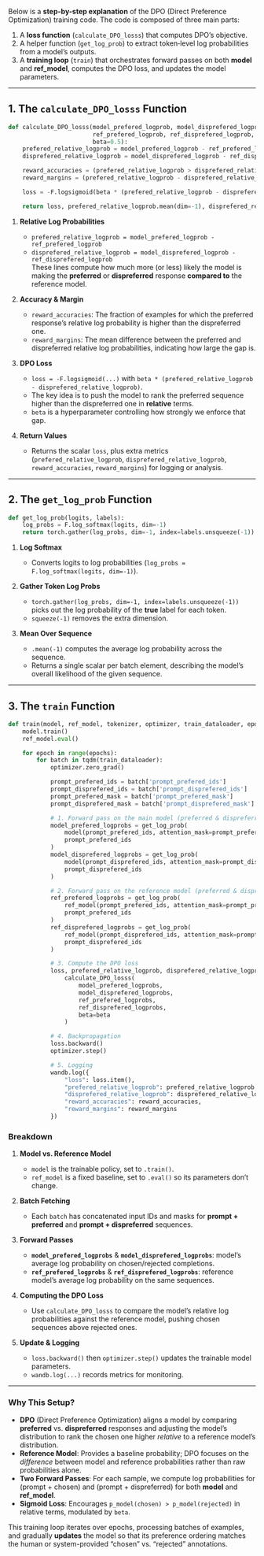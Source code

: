 Below is a **step-by-step explanation** of the DPO (Direct Preference Optimization) training code. The code is composed of three main parts:

1. A **loss function** (`calculate_DPO_losss`) that computes DPO’s objective.  
2. A helper function (`get_log_prob`) to extract token‐level log probabilities from a model’s outputs.  
3. A **training loop** (`train`) that orchestrates forward passes on both **model** and **ref_model**, computes the DPO loss, and updates the model parameters.

---

## 1. The `calculate_DPO_losss` Function

```python
def calculate_DPO_losss(model_prefered_logprob, model_disprefered_logprob,
                        ref_prefered_logprob, ref_disprefered_logprob,
                        beta=0.5):
    prefered_relative_logprob = model_prefered_logprob - ref_prefered_logprob
    disprefered_relative_logprob = model_disprefered_logprob - ref_disprefered_logprob

    reward_accuracies = (prefered_relative_logprob > disprefered_relative_logprob).float().mean(dim=-1)
    reward_margins = (prefered_relative_logprob - disprefered_relative_logprob).mean(dim=-1)

    loss = -F.logsigmoid(beta * (prefered_relative_logprob - disprefered_relative_logprob)).mean(dim=-1)

    return loss, prefered_relative_logprob.mean(dim=-1), disprefered_relative_logprob.mean(dim=-1), reward_accuracies, reward_margins
```

1. **Relative Log Probabilities**  
   - `prefered_relative_logprob = model_prefered_logprob - ref_prefered_logprob`  
   - `disprefered_relative_logprob = model_disprefered_logprob - ref_disprefered_logprob`  
   These lines compute how much more (or less) likely the model is making the **preferred** or **dispreferred** response **compared to** the reference model.

2. **Accuracy & Margin**  
   - `reward_accuracies`: The fraction of examples for which the preferred response’s relative log probability is higher than the dispreferred one.  
   - `reward_margins`: The mean difference between the preferred and dispreferred relative log probabilities, indicating how large the gap is.

3. **DPO Loss**  
   - `loss = -F.logsigmoid(...)` with `beta * (prefered_relative_logprob - disprefered_relative_logprob)`.  
   - The key idea is to push the model to rank the preferred sequence higher than the dispreferred one in **relative** terms.  
   - `beta` is a hyperparameter controlling how strongly we enforce that gap.

4. **Return Values**  
   - Returns the scalar `loss`, plus extra metrics (`prefered_relative_logprob`, `disprefered_relative_logprob`, `reward_accuracies`, `reward_margins`) for logging or analysis.

---

## 2. The `get_log_prob` Function

```python
def get_log_prob(logits, labels):
    log_probs = F.log_softmax(logits, dim=-1)
    return torch.gather(log_probs, dim=-1, index=labels.unsqueeze(-1)).squeeze(-1).mean(-1)
```

1. **Log Softmax**  
   - Converts logits to log probabilities (`log_probs = F.log_softmax(logits, dim=-1)`).

2. **Gather Token Log Probs**  
   - `torch.gather(log_probs, dim=-1, index=labels.unsqueeze(-1))` picks out the log probability of the **true** label for each token.  
   - `squeeze(-1)` removes the extra dimension.

3. **Mean Over Sequence**  
   - `.mean(-1)` computes the average log probability across the sequence.  
   - Returns a single scalar per batch element, describing the model’s overall likelihood of the given sequence.

---

## 3. The `train` Function

```python
def train(model, ref_model, tokenizer, optimizer, train_dataloader, epochs=1, beta=0.1):
    model.train()
    ref_model.eval()

    for epoch in range(epochs):
        for batch in tqdm(train_dataloader):
            optimizer.zero_grad()

            prompt_prefered_ids = batch['prompt_prefered_ids']
            prompt_disprefered_ids = batch['prompt_disprefered_ids']
            prompt_prefered_mask = batch['prompt_prefered_mask']
            prompt_disprefered_mask = batch['prompt_disprefered_mask']

            # 1. Forward pass on the main model (preferred & dispreferred)
            model_prefered_logprobs = get_log_prob(
                model(prompt_prefered_ids, attention_mask=prompt_prefered_mask).logits,
                prompt_prefered_ids
            )
            model_disprefered_logprobs = get_log_prob(
                model(prompt_disprefered_ids, attention_mask=prompt_disprefered_mask).logits,
                prompt_disprefered_ids
            )

            # 2. Forward pass on the reference model (preferred & dispreferred)
            ref_prefered_logprobs = get_log_prob(
                ref_model(prompt_prefered_ids, attention_mask=prompt_prefered_mask).logits,
                prompt_prefered_ids
            )
            ref_disprefered_logprobs = get_log_prob(
                ref_model(prompt_disprefered_ids, attention_mask=prompt_disprefered_mask).logits,
                prompt_disprefered_ids
            )

            # 3. Compute the DPO loss
            loss, prefered_relative_logprob, disprefered_relative_logprob, reward_accuracies, reward_margins = \
                calculate_DPO_losss(
                    model_prefered_logprobs,
                    model_disprefered_logprobs,
                    ref_prefered_logprobs,
                    ref_disprefered_logprobs,
                    beta=beta
                )

            # 4. Backpropagation
            loss.backward()
            optimizer.step()

            # 5. Logging
            wandb.log({
                "loss": loss.item(),
                "prefered_relative_logprob": prefered_relative_logprob,
                "disprefered_relative_logprob": disprefered_relative_logprob,
                "reward_accuracies": reward_accuracies,
                "reward_margins": reward_margins
            })
```

### Breakdown

1. **Model vs. Reference Model**  
   - `model` is the trainable policy, set to `.train()`.  
   - `ref_model` is a fixed baseline, set to `.eval()` so its parameters don’t change.

2. **Batch Fetching**  
   - Each `batch` has concatenated input IDs and masks for **prompt + preferred** and **prompt + dispreferred** sequences.

3. **Forward Passes**  
   - **`model_prefered_logprobs`** & **`model_disprefered_logprobs`**: model’s average log probability on chosen/rejected completions.  
   - **`ref_prefered_logprobs`** & **`ref_disprefered_logprobs`**: reference model’s average log probability on the same sequences.

4. **Computing the DPO Loss**  
   - Use `calculate_DPO_losss` to compare the model’s relative log probabilities against the reference model, pushing chosen sequences above rejected ones.

5. **Update & Logging**  
   - `loss.backward()` then `optimizer.step()` updates the trainable model parameters.  
   - `wandb.log(...)` records metrics for monitoring.

---

### Why This Setup?

- **DPO** (Direct Preference Optimization) aligns a model by comparing **preferred** vs. **dispreferred** responses and adjusting the model’s distribution to rank the chosen one higher *relative* to a reference model’s distribution.  
- **Reference Model**: Provides a baseline probability; DPO focuses on the *difference* between model and reference probabilities rather than raw probabilities alone.  
- **Two Forward Passes**: For each sample, we compute log probabilities for (prompt + chosen) and (prompt + dispreferred) for both **model** and **ref_model**.  
- **Sigmoid Loss**: Encourages `p_model(chosen) > p_model(rejected)` in relative terms, modulated by `beta`.

This training loop iterates over epochs, processing batches of examples, and gradually **updates** the model so that its preference ordering matches the human or system-provided “chosen” vs. “rejected” annotations.
